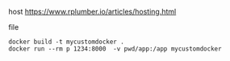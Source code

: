 host
https://www.rplumber.io/articles/hosting.html



file

```
docker build -t mycustomdocker .
docker run --rm p 1234:8000  -v pwd/app:/app mycustomdocker
```